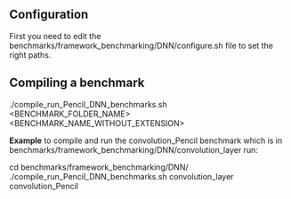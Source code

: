 ## Configuration

First you need to edit the benchmarks/framework_benchmarking/DNN/configure.sh file to set the right paths.

## Compiling a benchmark

./compile_run_Pencil_DNN_benchmarks.sh <BENCHMARK_FOLDER_NAME> <BENCHMARK_NAME_WITHOUT_EXTENSION>  

**Example**
to compile and run the convolution_Pencil benchmark which is in benchmarks/framework_benchmarking/DNN/convolution_layer run:

  cd benchmarks/framework_benchmarking/DNN/
  ./compile_run_Pencil_DNN_benchmarks.sh convolution_layer convolution_Pencil
